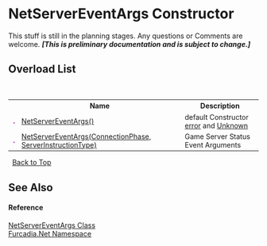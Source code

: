 # NetServerEventArgs Constructor 
This stuff is still in the planning stages. Any questions or Comments are welcome. _**\[This is preliminary documentation and is subject to change.\]**_


## Overload List
&nbsp;<table><tr><th></th><th>Name</th><th>Description</th></tr><tr><td>![Public method](media/pubmethod.gif "Public method")</td><td><a href="M_Furcadia_Net_NetServerEventArgs__ctor">NetServerEventArgs()</a></td><td>
default Constructor 
<a href="T_Furcadia_Net_ConnectionPhase">error</a> and <a href="T_Furcadia_Net_ServerInstructionType">Unknown</a></td></tr><tr><td>![Public method](media/pubmethod.gif "Public method")</td><td><a href="M_Furcadia_Net_NetServerEventArgs__ctor_1">NetServerEventArgs(ConnectionPhase, ServerInstructionType)</a></td><td>
Game Server Status Event Arguments</td></tr></table>&nbsp;
<a href="#netservereventargs-constructor">Back to Top</a>

## See Also


#### Reference
<a href="T_Furcadia_Net_NetServerEventArgs">NetServerEventArgs Class</a><br /><a href="N_Furcadia_Net">Furcadia.Net Namespace</a><br />